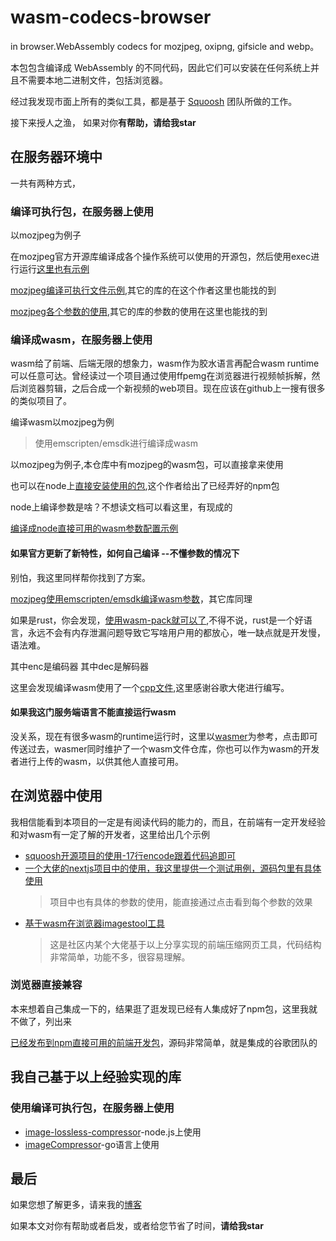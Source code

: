 # wasm-codecs-browser
in browser.WebAssembly codecs for mozjpeg, oxipng, gifsicle and webp。

本包包含编译成 WebAssembly 的不同代码，因此它们可以安装在任何系统上并且不需要本地二进制文件，包括浏览器。

经过我发现市面上所有的类似工具，都是基于 [Squoosh](https://github.com/GoogleChromeLabs/squoosh) 团队所做的工作。

接下来授人之渔， 如果对你**有帮助，请给我star**

## 在服务器环境中

一共有两种方式，

### 编译可执行包，在服务器上使用

以mozjpeg为例子

在mozjpeg官方开源库编译成各个操作系统可以使用的开源包，然后使用exec进行运行[这里也有示例](https://github.com/imagemin/mozjpeg-bin/tree/main)

[mozjpeg编译可执行文件示例](https://github.com/imagemin/mozjpeg-bin/blob/main/lib/install.js),其它的库的在这个作者这里也能找的到

[mozjpeg各个参数的使用](https://github.com/imagemin/imagemin-mozjpeg/blob/main/index.js),其它的库的参数的使用在这里也能找的到

### 编译成wasm，在服务器上使用

wasm给了前端、后端无限的想象力，wasm作为胶水语言再配合wasm runtime可以任意可达。曾经读过一个项目通过使用ffpemg在浏览器进行视频帧拆解，然后浏览器剪辑，之后合成一个新视频的web项目。现在应该在github上一搜有很多的类似项目了。

编译wasm以mozjpeg为例
> 使用emscripten/emsdk进行编译成wasm

以mozjpeg为例子,本仓库中有mozjpeg的wasm包，可以直接拿来使用

也可以在node上[直接安装使用的包](https://github.com/cyrilwanner/wasm-codecs),这个作者给出了已经弄好的npm包

node上编译参数是啥？不想读文档可以看这里，有现成的

[编译成node直接可用的wasm参数配置示例](https://github.com/cyrilwanner/wasm-codecs/blob/master/packages/mozjpeg/build.sh)

#### 如果官方更新了新特性，如何**自己编译**  --不懂参数的情况下

别怕，我这里同样帮你找到了方案。

[mozjpeg使用emscripten/emsdk编译wasm参数](/mozjpeg/Makefile)，其它库同理

如果是rust，你会发现，[使用wasm-pack就可以了](/oxipng/build.sh),不得不说，rust是一个好语言，永远不会有内存泄漏问题导致它写啥用户用的都放心，唯一缺点就是开发慢，语法难。

其中enc是编码器
其中dec是解码器

这里会发现编译wasm使用了一个[cpp文件](/mozjpeg/enc/mozjpeg_enc.cpp),这里感谢谷歌大佬进行编写。

#### 如果我这门服务端语言不能直接运行wasm

没关系，现在有很多wasm的runtime运行时，这里以[wasmer](https://github.com/wasmerio/wasmer)为参考，点击即可传送过去，wasmer同时维护了一个wasm文件仓库，你也可以作为wasm的开发者进行上传的wasm，以供其他人直接可用。

## 在浏览器中使用

我相信能看到本项目的一定是有阅读代码的能力的，而且，在前端有一定开发经验和对wasm有一定了解的开发者，这里给出几个示例
- [squoosh开源项目的使用-17行encode跟着代码追即可](https://github.com/GoogleChromeLabs/squoosh/blob/dev/src/features/encoders/mozJPEG/client/index.tsx)
- [一个大佬的nextjs项目中的使用，我这里提供一个测试用例，源码包里有具体使用](https://github.com/coolweb131/next.js-template/blob/84e6c9ec5b3e7f654c7f868dfb6837e7072efbe8/packages/next/next-server/server/lib/squoosh/main.ts#L64)
    > 项目中也有具体的参数的使用，能直接通过点击看到每个参数的效果
- [基于wasm在浏览器imagestool工具](https://github.com/renzhezhilu/webp2jpg-online-demo)
    > 这是社区内某个大佬基于以上分享实现的前端压缩网页工具，代码结构非常简单，功能不多，很容易理解。

### 浏览器直接兼容

本来想着自己集成一下的，结果逛了逛发现已经有人集成好了npm包，这里我就不做了，列出来

[已经发布到npm直接可用的前端开发包](https://github.com/jamsinclair/jSquash)，源码非常简单，就是集成的谷歌团队的


## 我自己基于以上经验实现的库

### 使用编译可执行包，在服务器上使用

- [image-lossless-compressor](https://github.com/congwa/image-lossless-compressor)-node.js上使用
- [imageCompressor](https://github.com/congwa/imageCompressor)-go语言上使用

## 最后

如果您想了解更多，请来我的[博客](https://github.com/congwa/Front-end-Basics-Notes)

如果本文对你有帮助或者启发，或者给您节省了时间，**请给我star**


